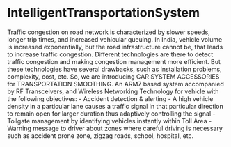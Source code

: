 # IntelligentTransportationSystem
Traffic congestion on road network is characterized by slower speeds, longer trip times, and increased vehicular queuing. In India, vehicle volume is increased exponentially, but the road infrastructure cannot be, that leads to increase traffic congestion. Different technologies are there to detect traffic congestion and making congestion management more efficient. But these technologies have several drawbacks, such as installation problems, complexity, cost, etc. So, we are introducing CAR SYSTEM ACCESSORIES for TRANSPORTATION SMOOTHING. An ARM7 based system accompanied by RF Transceivers, and Wireless Networking Technology for vehicle with the following objectives: - Accident detection & alerting - A high vehicle density in a particular lane causes a traffic signal in that particular direction to remain open for larger duration thus adaptively controlling the signal - Tollgate management by identifying vehicles instantly within Toll Area - Warning message to driver about zones where careful driving is necessary such as accident prone zone, zigzag roads, school, hospital, etc.
